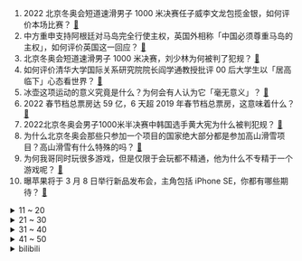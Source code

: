 1. 2022 北京冬奥会短道速滑男子 1000 米决赛任子威李文龙包揽金银，如何评价本场比赛？ [:link:](https://www.zhihu.com/question/515230521)
2. 中方重申支持阿根廷对马岛完全行使主权，英国外相称「中国必须尊重马岛的主权」，如何评价英国这一回应？ [:link:](https://www.zhihu.com/question/515199407)
3. 北京冬奥会短道速滑男子 1000 米决赛，刘少林为何被判了犯规？ [:link:](https://www.zhihu.com/question/515248775)
4. 如何评价清华大学国际关系研究院院长阎学通教授批评 00 后大学生以「居高临下」心态看世界？ [:link:](https://www.zhihu.com/question/513049793)
5. 冰壶这项运动的意义究竟是什么？为何会有人认为它「毫无意义」？ [:link:](https://www.zhihu.com/question/514707290)
6. 2022 春节档总票房达 59 亿，6 天超 2019 年春节档总票房，这意味着什么？ [:link:](https://www.zhihu.com/question/515072734)
7. 2022北京冬奥会男子1000米半决赛中韩国选手黄大宪为什么被判犯规？ [:link:](https://www.zhihu.com/question/515256812)
8. 为什么北京冬奥会那些只参加一个项目的国家绝大部分都是参加高山滑雪项目？高山滑雪有什么特殊的吗？ [:link:](https://www.zhihu.com/question/514758474)
9. 为何我哥同时玩很多游戏，但是仅限于会玩都不精通，他为什么不专精于一个游戏呢？ [:link:](https://www.zhihu.com/question/514980043)
10. 曝苹果将于 3 月 8 日举行新品发布会，主角包括 iPhone SE，你都有哪些期待？ [:link:](https://www.zhihu.com/question/514843917)
<details>
<summary>11 ~ 20</summary>

11. 春节期间学生收到校方冥币红包，多伦多大学道歉，此次失误是文化差异导致的吗？有哪些细节值得关注？ [:link:](https://www.zhihu.com/question/515144569)
12. 面试最后，HR 最后会说“我的问题问完了，你有什么要问我的吗？”如何理解和回答这句话？ [:link:](https://www.zhihu.com/question/29904997)
13. 女朋友突然想要买一加 10 Pro，这是个杂牌子吗？ [:link:](https://www.zhihu.com/question/511403227)
14. 什么样的年轻人才能在一线城市留下来？ [:link:](https://www.zhihu.com/question/501122211)
15. NBA 21-22 赛季篮网 104:124 掘金遭遇 8 连败，欧文 27+11，如何评价这场比赛？ [:link:](https://www.zhihu.com/question/515132027)
16. 为什么大家不愿意接受《海贼王》中的大妈被基德和罗打败？ [:link:](https://www.zhihu.com/question/514736492)
17. 跟老板一起坐经济舱出差，但我有该航司的会员可以免费升舱，我要提前取消升舱申请吗？ [:link:](https://www.zhihu.com/question/514680174)
18. 一位优秀管理者每天应该做什么事？ [:link:](https://www.zhihu.com/question/303333052)
19. 孩子问为什么过年红包是给她的，但她不能随便花？该如何引导孩子合理使用金钱呢？ [:link:](https://www.zhihu.com/question/514345332)
20. 如何评价华为以每股 1.58 元，豪派超 500 亿元分红？ [:link:](https://www.zhihu.com/question/515155504)
</details>
<details>
<summary>21 ~ 30</summary>

21. 如何看待野猪拟从三有保护动物中移除，猎杀野猪不再违法犯罪？这能解决野猪祸害社会吗？ [:link:](https://www.zhihu.com/question/505422000)
22. 你觉得什么时候男生很帅？ [:link:](https://www.zhihu.com/question/513361533)
23. 考研复试中有哪些坑是可以避免的？ [:link:](https://www.zhihu.com/question/508933512)
24. 羽生结弦有多大可能性在 2022 北京冬奥会上实现 3 连冠？ [:link:](https://www.zhihu.com/question/267354355)
25. 如何看待苏翊鸣回应分数被打低质疑，称「不在意，能跟世界顶级运动员同台竞技很开心」？ [:link:](https://www.zhihu.com/question/515173467)
26. 事业单位在编女生，公婆和父母去世，没人带孩子，应不应该辞职？ [:link:](https://www.zhihu.com/question/514725117)
27. 如何看待清华大学天文系教授、中科院院士李惕碚对广义相对论和大爆炸宇宙模型的批判? [:link:](https://www.zhihu.com/question/514832284)
28. 白岩松首次回应「爹味」言论争议，称「平等是最大的尊重」，你觉得什么是「爹味」？怎么做到与他人平等交流？ [:link:](https://www.zhihu.com/question/510223842)
29. 第一次去北京旅行，预算 24000 够玩七天吗？ [:link:](https://www.zhihu.com/question/510336051)
30. 2022 虎年春节后，A 股会不会迎来一波开门红行情？ [:link:](https://www.zhihu.com/question/513881794)
</details>
<details>
<summary>31 ~ 40</summary>

31. 一个普通高中生研发出了朊病毒的解药，能不能保送北大医学部？ [:link:](https://www.zhihu.com/question/514835531)
32. 三个人的友谊会持久吗？ [:link:](https://www.zhihu.com/question/515067043)
33. 春节预算 3000 左右，有哪些手机推荐？ [:link:](https://www.zhihu.com/question/507873881)
34. 有没有那种很简单很高级的文案? [:link:](https://www.zhihu.com/question/501243639)
35. 高一成绩中等，是该努力成为拔尖的人还是更在意人际交往？ [:link:](https://www.zhihu.com/question/515051627)
36. 什么才是真正的朋友？ [:link:](https://www.zhihu.com/question/24101927)
37. 如果四十岁你财务自由了，你会去干什么? [:link:](https://www.zhihu.com/question/323042685)
38. 小时候受到原生家庭的伤害该怎么治愈? [:link:](https://www.zhihu.com/question/514984882)
39. 带孩子去机场接家人来过年，孩子很好奇机场选址为什么会这么远？有哪些机场是建在市区的吗？ [:link:](https://www.zhihu.com/question/513646922)
40. 异地恋是不是真的很难熬，不长久？ [:link:](https://www.zhihu.com/question/511098820)
</details>
<details>
<summary>41 ~ 50</summary>

41. 现在家长总是感觉稳定好，当代年轻人在未来选择是该奋力一搏，还是听从长辈选择稳妥？ [:link:](https://www.zhihu.com/question/514715493)
42. 如何看待《宝可梦传说阿尔宙斯》首周销量突破 650 万？ [:link:](https://www.zhihu.com/question/514802924)
43. 怎么才可以买到冰墩墩? [:link:](https://www.zhihu.com/question/514604507)
44. 中考的时候如果分数达到高中了，但是上了高中很难读，要不要上高中啊? [:link:](https://www.zhihu.com/question/514869813)
45. 你买衣服的时候一般都买什么牌子呢？ [:link:](https://www.zhihu.com/question/378557691)
46. 红楼梦里最没有奴性的丫鬟是谁？ [:link:](https://www.zhihu.com/question/514005910)
47. 不考虑价格，小米 12 Pro 和华为 Mate 40 Pro 哪个好？ [:link:](https://www.zhihu.com/question/514344398)
48. 《四海》中有哪些细思极恐的细节？ [:link:](https://www.zhihu.com/question/514094216)
49. 年后第一天就辞职，会不会不好？ [:link:](https://www.zhihu.com/question/514734209)
50. 怎么让一个初三的学生接下来不到五个月的时间里考上普高，或者让他意识到学习的重要性? [:link:](https://www.zhihu.com/question/514286040)
</details><details>
<summary>bilibili</summary>

1. 台湾女孩自愿拍视频澄清，没有被威胁，请大家积极配合 [:link:](//www.bilibili.com/video/BV1MS4y1G7VG)
2. 它，今年春节档最被低估的电影！ [:link:](//www.bilibili.com/video/BV1HT4y1C7B5)
3. 全世界都在喊退钱！ [:link:](//www.bilibili.com/video/BV1jq4y1b7Qf)
4. 我用烟花复刻了奥运五环【原神】 [:link:](//www.bilibili.com/video/BV1kP4y1A71x)
5. 钟离单曲《璃月》——魔神战争时期钟离珍贵影像露出 [:link:](//www.bilibili.com/video/BV1UP4y1A7uQ)
6. 猪柳蛋：今天，我站着也要把钱挣了！ [:link:](//www.bilibili.com/video/BV1JZ4y1o7Rk)
7. 卧槽卧槽！！难怪解说破音了好几次！ [:link:](//www.bilibili.com/video/BV1va411273D)
8. 【王濛】刚下解说台 真当我不上B站吗 [:link:](//www.bilibili.com/video/BV1Km4y1Z79p)
9. 大家好，我是钉宫理惠，正式开设B站账号啦！给大家拜年了！ [:link:](//www.bilibili.com/video/BV1MZ4y1o7zZ)
10. 春节来了，我却在跟陌生韩国妹妹搞网恋？？【国际连线究极尬聊网恋篇】 [:link:](//www.bilibili.com/video/BV1Jr4y1h7RA)
<details>
<summary>11 ~ 20</summary>

11. 惊天逆转+绝杀！中国女足亚洲杯夺冠！我们是冠军！ [:link:](//www.bilibili.com/video/BV1A3411J7BN)
12. 让我看看，谁还没听过王濛的沉浸式解说！ [:link:](//www.bilibili.com/video/BV1FZ4y1o72w)
13. 《原神》剧情CM短片 [:link:](//www.bilibili.com/video/BV1xa411y71j)
14. 虎年摸虎头，万事不用愁(￣▽￣) [:link:](//www.bilibili.com/video/BV1QR4y1j7sq)
15. 我为什么认为《奇迹·笨小孩》是鸡肋电影 [:link:](//www.bilibili.com/video/BV11Y41157G6)
16. (挑战)不要相信视频里的每一句话 [:link:](//www.bilibili.com/video/BV1Mr4y1h7wZ)
17. 春节假期，博弈不停！ [:link:](//www.bilibili.com/video/BV1634y1y7tg)
18. 9位画师联评: 不同水平的画都值多少钱?【业内点评01】 [:link:](//www.bilibili.com/video/BV1yb4y1j7UH)
19. 他俩好像知道自己很可爱！！！ [:link:](//www.bilibili.com/video/BV1sq4y1b77m)
20. 阿姨，你买菜吗？？ [:link:](//www.bilibili.com/video/BV1c34y1171G)
</details>
<details>
<summary>21 ~ 30</summary>

21. 00后小伙子半夜灵感爆发当场编出的音乐听起来是怎么样的？ [:link:](//www.bilibili.com/video/BV1M3411Y7a2)
22. “这人喊这么大声一定不太会短道速滑吧？” [:link:](//www.bilibili.com/video/BV1LP4y1P73q)
23. 我替你们问了一下我家狗子今年旺不旺…… [:link:](//www.bilibili.com/video/BV1gS4y1G7sW)
24. 【陈虹伊入驻】冰上的火苗烧到B站来了！ [:link:](//www.bilibili.com/video/BV1V44y1W7Y7)
25. 广东人过年最开心的事 [:link:](//www.bilibili.com/video/BV1Hu411d7iD)
26. 感谢300关注 跳个舞 [:link:](//www.bilibili.com/video/BV1CR4y1j7bY)
27. 隔行如隔山——王濛花滑似作法&羽生结弦短道平地摔 [:link:](//www.bilibili.com/video/BV1Ga411y7yf)
28. 过度装饰线性灯、避重就轻忽悠人，竟然还有几百万赞？ [:link:](//www.bilibili.com/video/BV1ZS4y1V7fb)
29. 刺激！蹭饭蹭到消防站，45秒up被收拾得当场自闭...... [:link:](//www.bilibili.com/video/BV1x34y1y7GS)
30. “大过年的，出门走走吧” [:link:](//www.bilibili.com/video/BV1h3411E7Tk)
</details>
<details>
<summary>31 ~ 40</summary>

31. 【 时代少年团】TNT春节太闹腾2022之楼来美闭幕式颁奖典礼 [:link:](//www.bilibili.com/video/BV1XY41157cC)
32. 扑腾扑腾地，真的太可爱了这个樱花狼灵小玩具！ [:link:](//www.bilibili.com/video/BV1NZ4y1o7C2)
33. 極 人 合 体 ！坏了，他们好像真会包饺子？ [:link:](//www.bilibili.com/video/BV1RR4y1j7QK)
34. 怂怂的小猫咪是这样的，被人碰一下就会投降 [:link:](//www.bilibili.com/video/BV1KT4y1C7aE)
35. 一切顺利！花滑运动员千金的北京冬奥清晨记录 [:link:](//www.bilibili.com/video/BV1Eb4y177mU)
36. 央  视  配  音 [:link:](//www.bilibili.com/video/BV1wb4y177Ew)
37. 大年初五，星期六休息，印度街头吃免费饭。 [:link:](//www.bilibili.com/video/BV1rR4y1j7oC)
38. 北京冬奥会居然有这么多”黑科技“！国外运动员到北京是来公费旅游的吧？！ [:link:](//www.bilibili.com/video/BV1iq4y1b7BS)
39. 乘客要求网约车司机开点音乐，下一秒氛围炸裂 [:link:](//www.bilibili.com/video/BV1V5411f7Fr)
40. 冬奥会瑞典运动员试吃中国零食 [:link:](//www.bilibili.com/video/BV1cb4y177qF)
</details>
<details>
<summary>41 ~ 50</summary>

41. 为什么全是美女？ [:link:](//www.bilibili.com/video/BV19F411J7qc)
42. 用各国口音读冰墩墩、雪容融 [:link:](//www.bilibili.com/video/BV175411f7nH)
43. 当你周围没有中国人 [:link:](//www.bilibili.com/video/BV1T44y1H7fX)
44. 有钱能使鬼推磨 [:link:](//www.bilibili.com/video/BV1uq4y1b7V4)
45. 全程干货！我们如何才能赚很多很多钱？ [:link:](//www.bilibili.com/video/BV1gL4y1s7c7)
46. 请继续关注支持中国女足！比赛还未结束，我们还会继续努力~ [:link:](//www.bilibili.com/video/BV1TS4y1G7Rx)
47. 北京冬奥会开幕式中国队入场，现场瞬间变成中国红，观众掌声雷动 [:link:](//www.bilibili.com/video/BV1x5411f7yP)
48. 十年前我用粗鄙之语侮辱了这款游戏 [:link:](//www.bilibili.com/video/BV1Xq4y187JF)
49. 《当代男生过年现状》 [:link:](//www.bilibili.com/video/BV18L4y1s7tV)
50. 跳绳，但监督者是AI。 [:link:](//www.bilibili.com/video/BV1gb4y177Xc)
</details>
<details>
<summary>51 ~ 60</summary>

51. 来了！梁山泊终于上线！林冲竟坐第四把交椅？《水浒传》P7（林冲落草） [:link:](//www.bilibili.com/video/BV1kF411J7zG)
52. 我可能再也遇不到这样的队友了【解说全覆盖28期】 [:link:](//www.bilibili.com/video/BV13Y411L7zD)
53. 嫉妒让猫面目全非！ [:link:](//www.bilibili.com/video/BV1YS4y1k7wx)
54. 恐 怖 生 存 2 [:link:](//www.bilibili.com/video/BV1r3411E7kb)
55. 王濛：“我的眼睛就是尺！” [:link:](//www.bilibili.com/video/BV1xr4y1h72z)
56. 敢 怒 不 敢 言 [:link:](//www.bilibili.com/video/BV1jL4y1s7X1)
57. 【手书】卖火柴的刻晴 [:link:](//www.bilibili.com/video/BV1yS4y1k72p)
58. 【原神】控诉米哈游！为什么不让我抽这个雷神！ [:link:](//www.bilibili.com/video/BV1wm4y1Z7vX)
59. 【原神】极致光影 x 纵享丝滑 [:link:](//www.bilibili.com/video/BV1B34y127SJ)
60. 北美最便宜沃尔玛有多离谱？手枪鸡腿$1刀一个！墨西哥物价有多低？ [:link:](//www.bilibili.com/video/BV16S4y1k7Pr)
</details>
<details>
<summary>61 ~ 70</summary>

61. 外国女婿在中国怎么过年！女子老公连续9年正装出席，劝都劝不听 [:link:](//www.bilibili.com/video/BV1X3411E7HK)
62. 椰子 [:link:](//www.bilibili.com/video/BV1nZ4y1o78e)
63. 这会不会太大了？ [:link:](//www.bilibili.com/video/BV1a5411f7zV)
64. 中国女足点球大战淘汰日本，挺进亚洲杯决赛！ [:link:](//www.bilibili.com/video/BV1jL4y1s7nY)
65. 冬奥选手逐渐国伟化，已出现“人传人”现象，就差龙吸水了 [:link:](//www.bilibili.com/video/BV14q4y1b7Ro)
66. 我悍刀愿称你为最行 [:link:](//www.bilibili.com/video/BV16q4y1h7v7)
67. 人类有可能完成？4 [:link:](//www.bilibili.com/video/BV18F411J7LM)
68. 过年期间的内心独白（贰） [:link:](//www.bilibili.com/video/BV1F44y1W7jr)
69. 精致生活的小肥啾，过年全家挤炕头。 [:link:](//www.bilibili.com/video/BV1GZ4y1o7nc)
70. 在怪物猎人餐厅花了1810，神还原游戏中的菜，你们怎么看？ [:link:](//www.bilibili.com/video/BV1AS4y1178p)
</details>
<details>
<summary>71 ~ 80</summary>

71. 如何巧妙利用一面镜子，拍出创意大片! [:link:](//www.bilibili.com/video/BV1eq4y1b7HG)
72. 2022年H萌拜年祭 属于你我的二次元春晚 [:link:](//www.bilibili.com/video/BV17Z4y1o7M8)
73. 我也不是故意要和人飙车的 [:link:](//www.bilibili.com/video/BV1EL4y1s7mp)
74. 救命！！你们冰壶国家队都这么帅的嘛！！这样的帅哥谁不爱！凌智|许静韬 [:link:](//www.bilibili.com/video/BV1MT4y1C7Xd)
75. 我剪的这个平头怎么说？？？ [:link:](//www.bilibili.com/video/BV1mm4y1o79Y)
76. 日 本 人 的 抱 怨 【冬奥会开幕式】 [:link:](//www.bilibili.com/video/BV1jT4y1C7Cb)
77. 真实经历：当买二手时遇到富婆 [:link:](//www.bilibili.com/video/BV1s34y1y7Hp)
78. 曹操20年等一个机会，《狙击手》成了！ [:link:](//www.bilibili.com/video/BV1KS4y117Dh)
79. 我找老丈人要红包 我也没想到他会这么对我 [:link:](//www.bilibili.com/video/BV1hq4y1b7cb)
80. 今天踢到铁板了，万万没想到，就是在树德宁夏的人群中多看了一眼，竟然逮到了一位大神 [:link:](//www.bilibili.com/video/BV1e44y1W7sM)
</details>
<details>
<summary>81 ~ 90</summary>

81. 世界上只能有一个穿山甲！！！ [:link:](//www.bilibili.com/video/BV1fT4y1k7ik)
82. 当5名「胆小鬼」尝试逃离阴间下水道！？ [:link:](//www.bilibili.com/video/BV1jL4y1s7AW)
83. 据统计共50只皇帝蟹惨死美食区~~~祝2022年红红火火 [:link:](//www.bilibili.com/video/BV1hF411J7vm)
84. 《 她 控 了 我 五 秒 》 [:link:](//www.bilibili.com/video/BV1HT4y1C7w3)
85. 【罗翔】翻译的书读不懂到B站求助，结果发现书印错了？ [:link:](//www.bilibili.com/video/BV16F411n7MN)
86. 我真的快被这个记者笑死了，羽生结弦大有可能是跟着冰墩墩跑了吧【羽生结弦】 [:link:](//www.bilibili.com/video/BV1eS4y157Gg)
87. “我有一双很丑的脚，但我有最美的梦想！” [:link:](//www.bilibili.com/video/BV1D5411Z7PC)
88. 冬奥开幕式上的护旗手落泪了 [:link:](//www.bilibili.com/video/BV1AL4y1s7HY)
89. 【随机挑战】法国人的足球技能怎么样？ [:link:](//www.bilibili.com/video/BV1L44y1W7vu)
90. 【何同学】我用108天开了个灯...... [:link:](//www.bilibili.com/video/BV1244y1p7kt)
</details>
<details>
<summary>91 ~ 100</summary>

91. 看完1月新番，乐得我当场打开了剪辑软件！【泛式】 [:link:](//www.bilibili.com/video/BV1h34y1y7NZ)
92. 范 志 毅 表 扬 中 国 女 足 [:link:](//www.bilibili.com/video/BV1V3411J7V9)
93. 撒贝宁：如果有狙击手要干掉我，我是跑直线还是跑S线？ [:link:](//www.bilibili.com/video/BV1BT4y1C7MR)
94. 谁 能 拒 绝 会 wink 和 叉 腰 的 小 灯 笼 [:link:](//www.bilibili.com/video/BV1a5411f7aV)
95. 全家老小挑战B站早期入站题 [:link:](//www.bilibili.com/video/BV1b5411Z7CC)
96. 反杀！故意带男友去电竞酒店！再偷偷把爸妈带过去站他身后… [:link:](//www.bilibili.com/video/BV1w34y117ef)
97. 中国冬奥首金诞生过程 看王濛冬奥会解说有多好笑 [:link:](//www.bilibili.com/video/BV1P3411J7HS)
98. 【羽生结弦】l他来了！哮喘征服者·被央视选中的男人！魅力100s！ [:link:](//www.bilibili.com/video/BV1544y1W7kh)
99. 没想到，萌萌的异常反应竟是因为我有了小宝宝 [:link:](//www.bilibili.com/video/BV1qq4y1b7Wu)
100. 【人类观察日志】117 春晚重播看腻了 [:link:](//www.bilibili.com/video/BV1gZ4y1o7rv)
</details></details>
